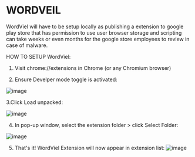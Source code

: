 # WORDVEIL
WordViel will have to be setup locally as publishing a extension to google play store that has permission to use user browser storage and scripting can take weeks or even months for the google store employees to review in case of malware.

HOW TO SETUP WordViel:

1. Visit chrome://extensions in Chrome (or any Chromium browser)

2. Ensure Develper mode toggle is activated:
   
![image](https://github.com/Luisbow123/WORDVEIL/assets/55300466/f340f35c-bd96-4b6b-879a-93bef54f55aa)





3.Click Load unpacked:

![image](https://github.com/Luisbow123/WORDVEIL/assets/55300466/98115757-8e5d-46a2-a8f4-5533d5e52ac6)





4. In pop-up window, select the extension folder > click Select Folder:
   
![image](https://github.com/Luisbow123/WORDVEIL/assets/55300466/3749a824-d458-4711-8453-88c3b784cf32)





5. That's it! WordViel Extension will now appear in extension list:
![image](https://github.com/Luisbow123/WORDVEIL/assets/55300466/2e35f2da-005e-4ba2-8d4c-5370293bcf84)



